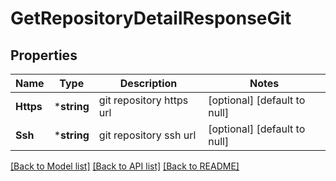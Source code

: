 # GetRepositoryDetailResponseGit

## Properties
Name | Type | Description | Notes
------------ | ------------- | ------------- | -------------
**Https** | ***string** | git repository https url | [optional] [default to null]
**Ssh** | ***string** | git repository ssh url | [optional] [default to null]

[[Back to Model list]](../README.md#documentation-for-models) [[Back to API list]](../README.md#documentation-for-api-endpoints) [[Back to README]](../README.md)


